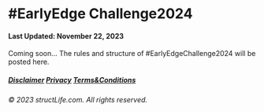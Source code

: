 # \#EarlyEdge Challenge2024

#### Last Updated: November 22, 2023

Coming soon... The rules and structure of \#EarlyEdgeChallenge2024 will be posted here. 

##### [Disclaimer](/#/about-disclaimer)  [Privacy](/#/about-privacy-policy)  [Terms&Conditions](/#/about-terms-conditions)

###### © 2023 structLife.com. All rights reserved.